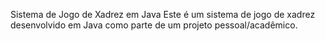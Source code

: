 Sistema de Jogo de Xadrez em Java
Este é um sistema de jogo de xadrez desenvolvido em Java como parte de um projeto pessoal/acadêmico.
